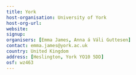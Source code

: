 ```yaml
---
title: York
host-organisation: University of York
host-org-url: 
website:
signup:
organisers: [Emma James, Anna á Váli Guttesen]
contact: emma.james@york.ac.uk
country: United Kingdom
address: [Heslington, York YO10 5DD]
osf: wz463
---
```

